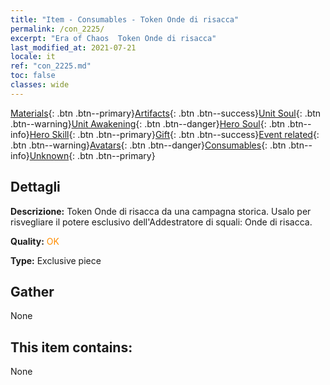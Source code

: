 ```yaml
---
title: "Item - Consumables - Token Onde di risacca"
permalink: /con_2225/
excerpt: "Era of Chaos  Token Onde di risacca"
last_modified_at: 2021-07-21
locale: it
ref: "con_2225.md"
toc: false
classes: wide
---
```

 [Materials](/ItemsIT/){: .btn .btn--primary}[Artifacts](/ItemsIT/Artifacts/){: .btn .btn--success}[Unit Soul](/ItemsIT/UnitSoul/){: .btn .btn--warning}[Unit Awakening](/ItemsIT/UnitAwakening/){: .btn .btn--danger}[Hero Soul](/ItemsIT/HeroSoul/){: .btn .btn--info}[Hero Skill](/ItemsIT/HeroSkill/){: .btn .btn--primary}[Gift](/ItemsIT/Gift/){: .btn .btn--success}[Event related](/ItemsIT/Events/){: .btn .btn--warning}[Avatars](/ItemsIT/Avatars/){: .btn .btn--danger}[Consumables](/ItemsIT/Consumables/){: .btn .btn--info}[Unknown](/ItemsIT/Unknown/){: .btn .btn--primary}

## Dettagli
 **Descrizione:** Token Onde di risacca da una campagna storica. Usalo per risvegliare il potere esclusivo dell'Addestratore di squali: Onde di risacca.

 **Quality:** <span style="color: #FF8C00">OK</span>

 **Type:** Exclusive piece

## Gather

  None

## This item contains:

  None

